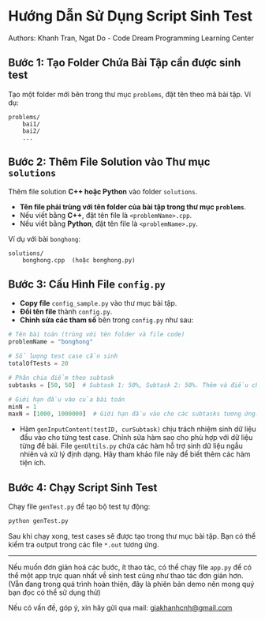 # Hướng Dẫn Sử Dụng Script Sinh Test
Authors: Khanh Tran, Ngat Do - Code Dream Programming Learning Center

## Bước 1: Tạo Folder Chứa Bài Tập cần được sinh test
Tạo một folder mới bên trong thư mục `problems`, đặt tên theo mã bài tập. Ví dụ:
```
problems/
    bai1/
    bai2/
    ...
```

## Bước 2: Thêm File Solution vào Thư mục `solutions`
Thêm file solution **C++ hoặc Python** vào folder `solutions`.
- **Tên file phải trùng với tên folder của bài tập trong thư mục `problems`**.
- Nếu viết bằng **C++**, đặt tên file là `<problemName>.cpp`.
- Nếu viết bằng **Python**, đặt tên file là `<problemName>.py`.

Ví dụ với bài `bonghong`:
```
solutions/
    bonghong.cpp  (hoặc bonghong.py)
```

## Bước 3: Cấu Hình File `config.py`
- **Copy file** `config_sample.py` vào thư mục bài tập.
- **Đổi tên file** thành `config.py`.
- **Chỉnh sửa các tham số** bên trong `config.py` như sau:

```python
# Tên bài toán (trùng với tên folder và file code)
problemName = "bonghong"

# Số lượng test case cần sinh
totalOfTests = 20

# Phân chia điểm theo subtask
subtasks = [50, 50]  # Subtask 1: 50%, Subtask 2: 50%. Thêm và điều chỉnh số lượng subtasks và % tương ứng nếu cần.

# Giới hạn đầu vào của bài toán
minN = 1
maxN = [1000, 1000000]  # Giới hạn đầu vào cho các subtasks tương ứng.
```

- Hàm `genInputContent(testID, curSubtask)` chịu trách nhiệm sinh dữ liệu đầu vào cho từng test case. Chỉnh sửa hàm sao cho phù hợp với dữ liệu từng đề bài. File `genUltils.py` chứa các hàm hỗ trợ sinh dữ liệu ngẫu nhiên và xử lý định dạng. Hãy tham khảo file này để biết thêm các hàm tiện ích.

## Bước 4: Chạy Script Sinh Test
Chạy file `genTest.py` để tạo bộ test tự động:
```sh
python genTest.py
```

Sau khi chạy xong, test cases sẽ được tạo trong thư mục bài tập. Bạn có thể kiểm tra output trong các file `*.out` tương ứng.

---
Nếu muốn đơn giản hoá các bước, ít thao tác, có thể chạy file `app.py` để có thể một app trực quan nhất về sinh test cũng như thao tác đơn giản hơn. (Vẫn đang trong quá trình hoàn thiện, đây là phiên bản demo nên mong quý bạn đọc có thể sử dụng thử)

Nếu có vấn đề, góp ý, xin hãy gửi qua mail: giakhanhcnh@gmail.com
